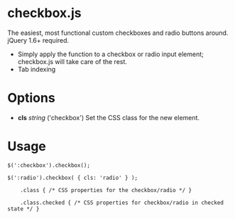 <h1>checkbox.js</h1>
<p>The easiest, most functional custom checkboxes and radio buttons around.  jQuery 1.6+ required.</p>
<ul>
	<li>Simply apply the function to a checkbox or radio input element; checkbox.js will take care of the rest.</li>
	<li>Tab indexing</li>
</ul>
<h1>Options</h1>
<ul>
	<li><strong>cls</strong> <em>string</em> ('checkbox') Set the CSS class for the new element. </li>
</ul>
<h1>Usage</h1>
<p><code>$(':checkbox').checkbox();</code><br />
<p><code>$(':radio').checkbox( { cls: 'radio' } );</code><br />
<code>
	.class { /* CSS properties for the checkbox/radio */ }<br />
	.class.checked { /* CSS properties for checkbox/radio in checked state */ }
</code></p>

